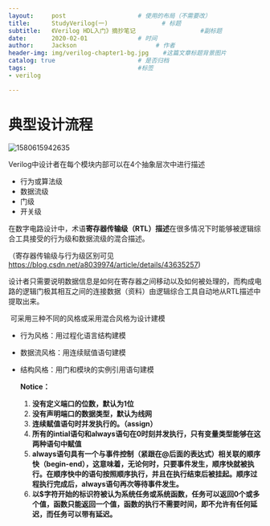 ```yaml
---
layout:     post                    # 使用的布局（不需要改）
title:      StudyVerilog(一)               # 标题 
subtitle:   《Verilog HDL入门》摘抄笔记					 #副标题
date:       2020-02-01              # 时间
author:     Jackson                      # 作者
header-img: img/verilog-chapter1-bg.jpg    #这篇文章标题背景图片
catalog: true                       # 是否归档
tags:                               #标签
- verilog

---
```


# 典型设计流程

![1580615942635](http://sql.icrystal.top/verilogProcess.png)

Verilog中设计者在每个模块内部可以在4个抽象层次中进行描述

* 行为或算法级
* 数据流级
* 门级
* 开关级

​	在数字电路设计中，术语**寄存器传输级（RTL）描述**在很多情况下时能够被逻辑综合工具接受的行为级和数据流级的混合描述。

（寄存器传输级与行为级区别可见<https://blog.csdn.net/a8039974/article/details/43635257>)

​	设计者只需要说明数据信息是如何在寄存器之间移动以及如何被处理的，而构成电路的逻辑门极其相互之间的连接数据（资料）由逻辑综合工具自动地从RTL描述中提取出来。

​	可采用三种不同的风格或采用混合风格为设计建模

* 行为风格：用过程化语言结构建模

* 数据流风格：用连续赋值语句建模

* 结构风格：用门和模块的实例引用语句建模

  **Notice：**

  1. **没有定义端口的位数，默认为1位**
  2. **没有声明端口的数据类型，默认为线网**
  3. **连续赋值语句时并发执行的。（assign）**
  4. **所有的intial语句和always语句在0时刻并发执行，只有变量类型能够在这两种语句中赋值**
  5. **always语句具有一个与事件控制（紧跟在@后面的表达式）相关联的顺序快（begin-end），这意味着，无论何时，只要事件发生，顺序快就被执行。在顺序快中的语句按照顺序执行，并且在执行结束后被挂起。顺序过程执行完成后，always语句再次等待事件发生。**
  6. **以$字符开始的标识符被认为系统任务或系统函数，任务可以返回0个或多个值，函数只能返回一个值，函数的执行不需要时间，即不允许有任何延迟，而任务可以带有延迟。**